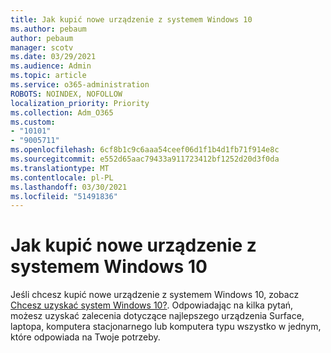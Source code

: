 ```yaml
---
title: Jak kupić nowe urządzenie z systemem Windows 10
ms.author: pebaum
author: pebaum
manager: scotv
ms.date: 03/29/2021
ms.audience: Admin
ms.topic: article
ms.service: o365-administration
ROBOTS: NOINDEX, NOFOLLOW
localization_priority: Priority
ms.collection: Adm_O365
ms.custom:
- "10101"
- "9005711"
ms.openlocfilehash: 6cf8b1c9c6aaa54ceef06d1f1b4d1fb71f914e8c
ms.sourcegitcommit: e552d65aac79433a911723412bf1252d20d3f0da
ms.translationtype: MT
ms.contentlocale: pl-PL
ms.lasthandoff: 03/30/2021
ms.locfileid: "51491836"
---
```

# <a name="how-to-buy-a-new-windows-10-device"></a>Jak kupić nowe urządzenie z systemem Windows 10

Jeśli chcesz kupić nowe urządzenie z systemem Windows 10, zobacz [Chcesz uzyskać system Windows 10?](https://www.microsoft.com/windows/get-windows-10). Odpowiadając na kilka pytań, możesz uzyskać zalecenia dotyczące najlepszego urządzenia Surface, laptopa, komputera stacjonarnego lub komputera typu wszystko w jednym, które odpowiada na Twoje potrzeby.